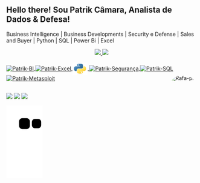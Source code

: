 ## Hello there! Sou Patrik Câmara, Analista de Dados & Defesa!

Business Intelligence | Business Developments | Security e Defense | Sales and Buyer | Python | SQL | Power Bi | Excel

<div align="center">
  <a href="https://github.com/patrickcamara">
  <img height="180em" src="https://github-readme-stats.vercel.app/api?username=patrickcamara&show_icons=true&theme=dracula&include_all_commits=true&count_private=true"/>
  <img height="180em" src="https://github-readme-stats.vercel.app/api/top-langs/?username=rafaballerini&layout=compact&langs_count=7&theme=dracula"/>
</div>
<div style="display: inline_block"><br>
  <img align="center" alt="Patrik-BI" height="32" width="40" src="https://img.icons8.com/?size=100&id=Ny0t2MYrJ70p&format=png&color=000000" />
  <img align="center" alt="Patrik-Excel" height="32" width="40" src="https://img.icons8.com/?size=100&id=L0druJv03YVW&format=png&color=000000">
  <img align="center" alt="Patrik-Python" height="32" width="40" src="https://raw.githubusercontent.com/devicons/devicon/master/icons/python/python-original.svg">
    <img align="center" alt="Patrik-Segurança" height="32" width="40" src="https://img.icons8.com/?size=100&id=0tpqgxISselU&format=png&color=000000">
  <img align="center" alt="Patrik-SQL" height="32" width="40" src="https://cdn.jsdelivr.net/gh/devicons/devicon@latest/icons/azuresqldatabase/azuresqldatabase-original.svg">
  <img align="center" alt="Patrik-Metasploit" height="32" width="40" src="https://img.icons8.com/?size=100&id=PW0ChfedZvTh&format=png&color=000000"> 
  
  <img align="right" alt="Rafa-pic" height="150" style="border-radius:50px;" src="https://sto-blog.s3.amazonaws.com/images/2017/12/08/giphy-55.gif">
  
</div>
  
  ##
 
<div> 
  <a href="https://www.linkedin.com/in/patrikcamara/" target="_blank"><img src="https://img.shields.io/badge/-LinkedIn-%230077B5?style=for-the-badge&logo=linkedin&logoColor=white" target="_blank"></a>
  <a href = "mailton:patrikcamara@outlook.com"><img src="https://img.shields.io/badge/Microsoft_Outlook-0078D4?style=for-the-badge&logo=microsoft-outlook&logoColor=white" target="_blank"></a>
 <a href="EM MANUTENÇÃO" target="_blank"><img src="https://img.shields.io/badge/Reddit-FF4500?style=for-the-badge&logo=reddit&logoColor=white" target="_blank"></a>

  

  ![Snake animation](https://github.com/rafaballerini/rafaballerini/blob/output/github-contribution-grid-snake.svg)
  
  
  </div>
